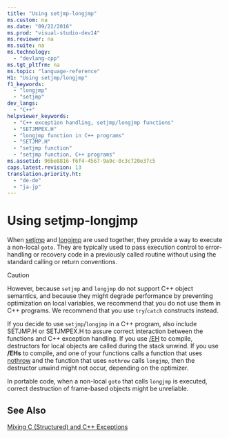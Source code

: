 ```yaml
---
title: "Using setjmp-longjmp"
ms.custom: na
ms.date: "09/22/2016"
ms.prod: "visual-studio-dev14"
ms.reviewer: na
ms.suite: na
ms.technology: 
  - "devlang-cpp"
ms.tgt_pltfrm: na
ms.topic: "language-reference"
H1: "Using setjmp/longjmp"
f1_keywords: 
  - "longjmp"
  - "setjmp"
dev_langs: 
  - "C++"
helpviewer_keywords: 
  - "C++ exception handling, setjmp/longjmp functions"
  - "SETJMPEX.H"
  - "longjmp function in C++ programs"
  - "SETJMP.H"
  - "setjmp function"
  - "setjmp function, C++ programs"
ms.assetid: 96be8816-f6f4-4567-9a9c-0c3c720e37c5
caps.latest.revision: 13
translation.priority.ht: 
  - "de-de"
  - "ja-jp"
---
```

# Using setjmp-longjmp
When [setjmp](../vs140/setjmp.md) and [longjmp](../vs140/longjmp.md) are used together, they provide a way to execute a non-local `goto`. They are typically used to pass execution control to error-handling or recovery code in a previously called routine without using the standard calling or return conventions.  
  
> [!CAUTION]
>  However, because `setjmp` and `longjmp` do not support C++ object semantics, and because they might degrade performance by preventing optimization on local variables, we recommend that you do not use them in C++ programs. We recommend that you use `try`/`catch` constructs instead.  
  
 If you decide to use `setjmp`/`longjmp` in a C++ program, also include SETJMP.H or SETJMPEX.H to assure correct interaction between the functions and C++ exception handling. If you use [/EH](../vs140/-eh--exception-handling-model-.md) to compile, destructors for local objects are called during the stack unwind. If you use **/EHs** to compile, and one of your functions calls a function that uses [nothrow](../vs140/nothrow--c---.md) and the function that uses `nothrow` calls `longjmp`, then the destructor unwind might not occur, depending on the optimizer.  
  
 In portable code, when a non-local `goto` that calls `longjmp` is executed, correct destruction of frame-based objects might be unreliable.  
  
## See Also  
 [Mixing C (Structured) and C++ Exceptions](../vs140/mixing-c--structured--and-c---exceptions.md)
